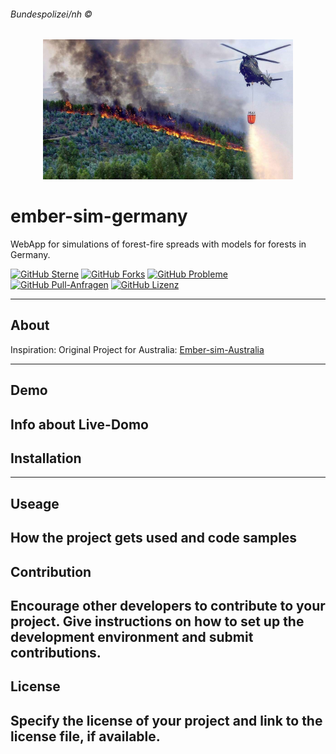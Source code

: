###### Bundespolizei/nh ©
<p align="center">
  <img src="https://github.com/OTI2020/ember-sim-germany/blob/main/images/Bundespolizei-nh.png" alt="ember-sim-germany" width="400" height="auto">
</p>

# ember-sim-germany

WebApp for simulations of forest-fire spreads with models for forests in Germany.

[![GitHub Sterne](https://img.shields.io/github/stars/OTI2020/ddc-trees?style=flat-square)](https://github.com/OTI2020/ddc-trees)
[![GitHub Forks](https://img.shields.io/github/forks/oti2020/ddc-trees?style=flat-square)](https://github.com/oti2020/ddc-trees/network)
[![GitHub Probleme](https://img.shields.io/github/issues/oti2020/ddc-trees?style=flat-square)](https://github.com/oti2020/ddc-trees/issues)
[![GitHub Pull-Anfragen](https://img.shields.io/github/issues-pr/oti2020/ddc-trees?style=flat-square)](https://github.com/oti2020/ddc-trees/pulls)
[![GitHub Lizenz](https://img.shields.io/github/license/oti2020/ddc-trees?style=flat-square)](https://github.com/oti2020/ddc-trees/blob/main/LICENSE)

---

## About

Inspiration: Original Project for Australia:
[Ember-sim-Australia](http://ember-sim.s3-website-ap-southeast-2.amazonaws.com/)

---

## Demo

Info about Live-Domo
---

## Installation


---

## Useage

How the project gets used and code samples
---

## Contribution

Encourage other developers to contribute to your project. Give instructions on how to set up the development environment and submit contributions.
---

## License

Specify the license of your project and link to the license file, if available.
---
